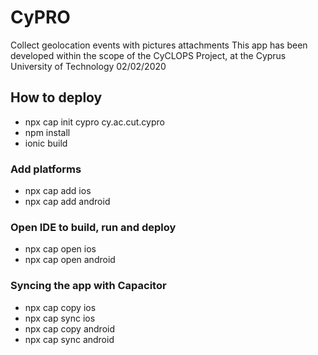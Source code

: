 # CyPRO
Collect geolocation events with pictures attachments
This app has been developed within the scope of the CyCLOPS Project, at the Cyprus University of Technology 02/02/2020

## How to deploy
- npx cap init cypro cy.ac.cut.cypro
- npm install
- ionic build

### Add platforms
- npx cap add ios
- npx cap add android

### Open IDE to build, run and deploy
- npx cap open ios
- npx cap open android

### Syncing the app with Capacitor
- npx cap copy ios
- npx cap sync ios
- npx cap copy android
- npx cap sync android
